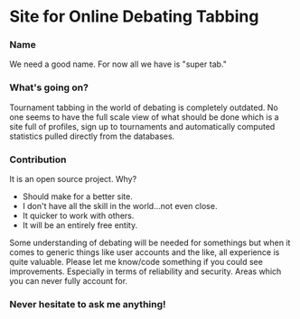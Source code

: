 # Site for Online Debating Tabbing #

### Name ###
We need a good name. For now all we have is "super tab."

### What's going on? ###
Tournament tabbing in the world of debating is completely outdated.
No one seems to have the full scale view of what should be done which 
is a site full of profiles, sign up to tournaments and automatically 
computed statistics pulled directly from the databases.

### Contribution ###
It is an open source project. Why?
* Should make for a better site.
* I don't have all the skill in the world...not even close.
* It quicker to work with others.
* It will be an entirely free entity.

Some understanding of debating will be needed for somethings but when 
it comes to generic things like user accounts and the like, all 
experience is quite valuable. Please let me know/code something if you 
could see improvements. Especially in terms of reliability and security.
Areas which you can never fully account for.

### Never hesitate to ask me anything! ###
